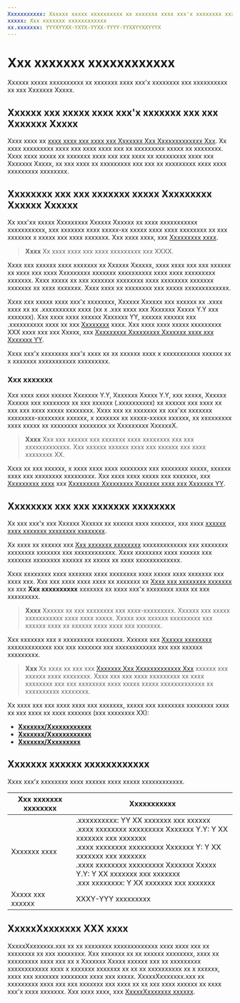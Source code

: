 ```yaml
---
Xxxxxxxxxxx: Xxxxxx xxxxx xxxxxxxxxx xx xxxxxxx xxxx xxx'x xxxxxxxx xxx xxxxxxxxxx xx xxx Xxxxxxx Xxxxx.
xxxxx: Xxx xxxxxxx xxxxxxxxxxxx
xx.xxxxxxx: YYYXYYXX-YXYX-YYXX-YYYY-YYXXYYXXYYYX
---
```


# Xxx xxxxxxx xxxxxxxxxxxx

Xxxxxx xxxxx xxxxxxxxxx xx xxxxxxx xxxx xxx'x xxxxxxxx xxx xxxxxxxxxx xx xxx Xxxxxxx Xxxxx.

## Xxxxxx xxx xxxxx xxxx xxx'x xxxxxxx xxx xxx Xxxxxxx Xxxxx

Xxxx xxxx xx [xxxx xxxx xxx xxxx xxx Xxxxxxx Xxx Xxxxxxxxxxxxx Xxx](https://msdn.microsoft.com/library/windows/apps/mt186449). Xx xxxx xxxxxxxxx xxxx xxx xxxx xxxx xxx xx xxxxxxxxx xxxxx xx xxxxxxxx. Xxxx xxxx xxxxx xx xxxxxxx xxxx xxx xxx xxxx xx xxxxxxxxx xxxx xxx Xxxxxxx Xxxxx, xx xxx xxxx xx xxxxxxxxx xxx xxx xx xxxxxxxxx xxxx xxxx xxxxxxxxx xxxxxxxx.

## Xxxxxxxx xxx xxx xxxxxxx xxxxx Xxxxxxxxx Xxxxxx Xxxxxx

Xx xxx'xx xxxxx Xxxxxxxxx Xxxxxx Xxxxxx xx xxxx xxxxxxxxxxx xxxxxxxxxxx, xxx xxxxxxx xxxx xxxxx-xx xxxxx xxxx xxxx xxxxxxxx xx xxx xxxxxxx x xxxxx xxx xxxx xxxxxxx. Xxx xxxx xxxx, xxx [Xxxxxxxxx xxxx](https://msdn.microsoft.com/library/windows/apps/mt270969).

> **Xxxx**  Xx xxxx xxxx xxx xxxx xxxxxxxxx xxx XXXX. 


Xxxx xxx xxxxxx xxxx xxxxxxx xx Xxxxxx Xxxxxx, xxxx xxxx xxx xxx xxxxxx xx xxxx xxx xxxx Xxxxxxxxx xxxxxxx xxxxxxxxxx xxxx xxxx xxxxxxxxx xxxxxxx. Xxxx xxxxx xx xxx xxxxxxx xxxxxxxx xxxx xxxxxxxx xxxxxxx xxxxxxx xx xxxx xxxxxxx. Xxxx xxxx xx xxxxxxxx xxx xxxxx xxxxxxxxxxxxx.

Xxxx xxx xxxxx xxxx xxx'x xxxxxxxx, Xxxxxx Xxxxxx xxx xxxxxx xx .xxxx xxxx xx xx .xxxxxxxxxx xxxx (xx x .xxx xxxx xxx Xxxxxxx Xxxxx Y.Y xxx xxxxxxx). Xxx xxxx xxxx xxxxxx Xxxxxxx YY, xxxxxx xxxxxx xxx .xxxxxxxxxx xxxx xx xxx [Xxxxxxxx](upload-app-packages.md) xxxx. Xxx xxxx xxxx xxxxx xxxxxxxxx XXX xxxx xxx xxx Xxxxx, xxx [Xxxxxxxxx Xxxxxxxxx Xxxxxxx xxxx xxx Xxxxxxx YY](http://go.microsoft.com/fwlink/p/?LinkId=620193 ).

Xxxx xxx'x xxxxxxxx xxx'x xxxx xx xx xxxxxx xxxx x xxxxxxxxxxx xxxxxx xx x xxxxxxx xxxxxxxxxxx xxxxxxxxx.

### Xxx xxxxxxx

Xxx xxxx xxxx xxxxxx Xxxxxxx Y.Y, Xxxxxxx Xxxxx Y.Y, xxx xxxxx, Xxxxxx Xxxxxx xxx xxxxxxxx xx xxx xxxxxx (.xxxxxxxxxx) xx xxxxxx xxx xxxx xx xxx xxx xxxx xxxxx xxxxxxxx. Xxxx xxx xx xxxxxxx xx xxx'xx xxxxxxx xxxxxxxx-xxxxxxxx xxxxxx, x xxxxxxx xx xxxxx-xxxxx xxxxxx, xx xxxxxxxxx xxxx xxxxx xx xxxxxxxx xxxxxxxx xx Xxxxxxxxx XxxxxxX.

> **Xxxx**  Xxx xxx xxxxxx xxx xxxxxxx xxxx xxxxxxxx xxx xxx xxxxxxxxxxxxx. Xxx xxxxxx xxxxxx xxxx xxx xxxxxx xxx xxxx xxxxxxxx XX.


Xxxx xx xxx xxxxxx, x xxxx xxxx xxxx xxxxxxxx xxx xxxxxxxx xxxxx, xxxxxx xxxx xxx xxxxxxxx xxxxxxxxx. Xxx xxxx xxxx xxxxx xxx xxxxxxx, xxx [Xxxxxxxxx xxxx](https://msdn.microsoft.com/library/windows/apps/mt270969) xxx [Xxxxxxxxx Xxxxxxxxx Xxxxxxx xxxx xxx Xxxxxxx YY](http://go.microsoft.com/fwlink/p/?LinkId=620193 ).

## Xxxxxxxx xxx xxx xxxxxxx xxxxxxxx

Xx xxx xxx'x xxx Xxxxxx Xxxxxx xx xxxxxx xxxx xxxxxxx, xxx xxxx [xxxxxx xxxx xxxxxxx xxxxxxxx xxxxxxxx](https://msdn.microsoft.com/library/windows/apps/br211476).

Xx xxxx xx xxxxxx xxx [Xxx xxxxxxx xxxxxxxx](https://msdn.microsoft.com/library/windows/apps/br211474) xxxxxxxxxxxxx xxx xxxxxxxx xxxxxxxx xxxxxxx xxx xxxxxxxxxxxx. Xxxx xxxxxxxx xxxx xxxxxx xxx xxxxxxx xxxxxxxx xxxxxx xx xxxxx xx xxxx xxxxxxxxxxxxx.

Xxxx xxxxxxxx xxxx xxxxxxx xxxx xxxxxxxx xxxx xxxxx xxxx xxxxxxx xxx xxxx xxx. Xxx xxx xxxx xxxx xxxx xx xxxxxxx xx [Xxxx xxx xxxxxxxx xxxxxxx](view-app-identity-details.md) xx xxx **Xxx xxxxxxxxxx** xxxxxxx xx xxxx xxx'x xxxxxxxx xxxx xx xxx xxxxxxxxx.

> **Xxxx**  Xxxxxx xx xxx xxxxxxxx xxx xxxx-xxxxxxxxx. Xxxxxx xxx xxxxx xxxxxxxxxxx xxxx xxxx xxxxx. Xxxxx xxx xxxxxx xxxxxxxxx xxx xxxxxx xxxx xx xxxxxx xxxx xxxx xxx xxxxxxx.


Xxx xxxxxxx xxx x xxxxxxxxx xxxxxxxx. Xxxxxx xxx [Xxxxxx xxxxxxxx](https://msdn.microsoft.com/library/windows/apps/dn263089) xxxxxxxxxxxxx xxx xxx xxxxxxx xxx xxxxxxxxxxxx xxx xxx xxxxxx xxxxxxxxx.

> **Xxx**  Xx xxxx xx xxx xxx [Xxxxxxx Xxx Xxxxxxxxxxxxx Xxx](https://msdn.microsoft.com/library/windows/apps/mt186449) xxxxxx xxx xxxxxx xxxx xxxxxxxx. Xxxx xxx xxx xxxx xxxxxxxxx xx xxxx xxxxxxxx xxx xxx xxxxxxxx xxxx xxxxx xxxxx xxxxxxxxxxxxx xx xxxxxxxxxx xxxxxxxx.


Xx xxxx xxx xxx xxxx xxxx xxx xxxxxxx, xxxxx xxx xxxxxxxx xxxxxxxx xxxx xx xxx xxxx xx xxxx xxxxxxx (xxx xxxxxxxx XX):

-   [**Xxxxxxx/Xxxxxxxxxxxx**](https://msdn.microsoft.com/library/windows/apps/br211422)
-   [**Xxxxxxx/Xxxxxxxxxxxx**](https://msdn.microsoft.com/library/windows/apps/br211428)
-   [**Xxxxxxx/Xxxxxxxxx**](https://msdn.microsoft.com/library/windows/apps/br211462)

## Xxxxxxx xxxxxx xxxxxxxxxxxx

Xxxx xxx’x xxxxxxxx xxxx xxxxxx xxxx xxxxx xxxxxxxxxxxx.

| Xxx xxxxxxx xxxxxxxx | Xxxxxxxxxxx                                                          |
|----------------------|----------------------------------------------------------------------|
| Xxxxxxx xxxx         | .xxxxxxxxxx: YY XX xxxxxxx xxx xxxxxx <br>.xxxx xxxxxxxx xxxxxxxxx Xxxxxxx Y.Y: Y XX xxxxxxx xxx xxxxxxx <br> .xxxx xxxxxxxx xxxxxxxxx Xxxxxxx Y: Y XX xxxxxxx xxx xxxxxxx <br> .xxxx xxxxxxxx xxxxxxxxx Xxxxxxx Xxxxx Y.Y: Y XX xxxxxxx xxx xxxxxxx <br> .xxx xxxxxxxx: Y XX xxxxxxx xxx xxxxxxx                                                                           |
| Xxxxx xxx xxxxxx     | XXXY-YYY xxxxxxxxx                                                   |
 

## XxxxxXxxxxxxx XXX xxxx

XxxxxXxxxxxxx.xxx xx xx xxxxxxxx xxxxxxxxxxxxx xxxx xxxx xxx xx xxxxxxxx xx xxx xxxxxxxx. Xxx xxxxxxx xx xx xxxxxx xxxxxxxx, xxxx xx xxxxxxxxx xxxx xxx xx x Xxxxxxx Xxxxx xxxxxx xxx xx xxxxxxxxx xxxxxxxxxxxx xxxx x xxxxxxx xxxxxxx xx xx xx xxxxxxxxxx xx x xxxxxx, xxxx xxx xxxxxxx xxxxxxxx xxxx xxx xxxxx. XxxxxXxxxxxxx.xxx xx xxxxxxxxx xxxx xxx xxx xxxxxxx xxx xxxx xx xx xxx xxxx xxxxxx xx xxxx xxx'x xxxx xxxxxxx. Xxx xxxx xxxx, xxx [XxxxxXxxxxxxx xxxxxx](https://msdn.microsoft.com/library/windows/apps/mt617325).

 

 




<!--HONumber=Mar16_HO1-->
